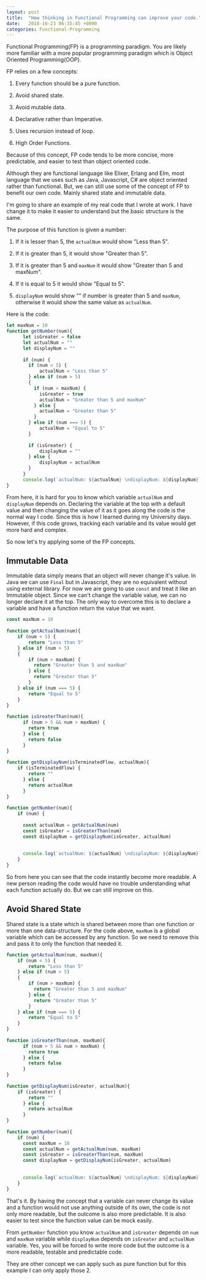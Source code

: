 ```yaml
---
layout: post
title:  "How thinking in Functional Programming can improve your code."
date:   2018-10-23 06:35:45 +0000
categories: Functional-Programming
---
```

Functional Programming(FP) is a programming paradigm. You are likely more familiar with a more popular programming paradigm which is Object Oriented Programming(OOP).

FP relies on a few concepts:

1. Every function should be a pure function.

2. Avoid shared state.

3. Avoid mutable data.

4. Declarative rather than Imperative.

5. Uses recursion instead of loop.

6. High Order Functions.

Because of this concept, FP code tends to be more concise, more predictable, and easier to test than object oriented code .

Although they are functional language like Elixer, Erlang and Elm, most language that we uses such as Java, Javascript, C# are object oriented rather than functional. But, we can still use some of the concept of FP to benefit our own code. Mainly shared state and immutable data.

I'm going to share an example of my real code that I wrote at work. I have change it to make it easier to understand but the basic structure is the same.

The purpose of this function is given a number:
1. If it is lesser than 5, the `actualNum` would show "Less than 5".

2. If it is greater than 5, it would show "Greater than 5".

3. If it is greater than 5 and `maxNum` it would show "Greater than 5 and 
maxNum".

4. If it is equal to 5 it would show "Equal to 5".

5. `displayNum` would show "" if number is greater than 5 and `maxNum`,  otherwise it would show the same value as `actualNum`.

Here is the code:
```javascript
let maxNum = 10
function getNumber(num){
      let isGreater = false
      let actualNum = ""
      let displayNum = ""
 
      if (num) {
        if (num < 5) {
            actualNum = "Less than 5"
        } else if (num > 5)
        {
          if (num > maxNum) {
            isGreater = true
            actualNum = "Greater than 5 and maxNum"
          } else {
            actualNum = "Greater than 5"
          }
        } else if (num === 5) {
            actualNum = "Equal to 5"
        }
 
        if (isGreater) {
            displayNum = ""
        } else {
            displayNum = actualNum
        }
      }
      console.log(`actualNum: ${actualNum} \ndisplayNum: ${displayNum}`)
}
```
From here, it is hard for you to know which variable `actualNum` and `displayNum` depends on. Declaring the variable at the top with a default value and then changing the value of it as it goes along the code is the normal way I code. Since this is how I learned during my University days. However, if this code grows, tracking each variable and its value would get more hard and complex.

So now let's try applying some of the FP concepts.


## Immutable Data
Immutable data simply means that an object will never change it's value. In Java we can use `Final` but in Javascript, they are no equivalent without using external library. For now we are going to use `const` and treat it like an Immutable object. Since we can't change the variable value, we can no longer declare it at the top. The only way to overcome this is to declare a variable and have a function return the value that we want.

```javascript
const maxNum = 10
 
function getActualNum(num){
    if (num < 5) {
        return "Less than 5"
    } else if (num > 5)
    {
        if (num > maxNum) {
          return "Greater than 5 and maxNum"
        } else {
          return "Greater than 5"
        }
    } else if (num === 5) {
        return "Equal to 5"
    }
}
 
function isGreaterThan(num){
      if (num > 5 && num > maxNum) {
        return true
      } else {
        return false
      }
}
 
function getDisplayNum(isTerminatedFlow, actualNum){
    if (isTerminatedFlow) {
        return ""
      } else {
        return actualNum
      }
}
 
function getNumber(num){
    if (num) {
       
      const actualNum = getActualNum(num)
      const isGreater = isGreaterThan(num)
      const displayNum = getDisplayNum(isGreater, actualNum)
 
 
      console.log(`actualNum: ${actualNum} \ndisplayNum: ${displayNum}`)
    }
}
```
So from here you can see that the code instantly become more readable. A new person reading the code would have no trouble understanding what each function actually do. But we can still improve on this.

## Avoid Shared State

Shared state is a state which is shared between more than one function or more than one data-structure. For the code above, `maxNum` is a global variable which can be accessed by any function. So we need to remove this and pass it to only the function that needed it.

```javascript
function getActualNum(num, maxNum){
    if (num < 5) {
        return "Less than 5"
    } else if (num > 5)
    {
        if (num > maxNum) {
          return "Greater than 5 and maxNum"
        } else {
          return "Greater than 5"
        }
    } else if (num === 5) {
        return "Equal to 5"
    }
}
 
function isGreaterThan(num, maxNum){
      if (num > 5 && num > maxNum) {
        return true
      } else {
        return false
      }
}
 
function getDisplayNum(isGreater, actualNum){
    if (isGreater) {
        return ""
      } else {
        return actualNum
      }
}
 
function getNumber(num){
    if (num) {
      const maxNum = 10
      const actualNum = getActualNum(num, maxNum)
      const isGreater = isGreaterThan(num, maxNum)
      const displayNum = getDisplayNum(isGreater, actualNum)
 
 
      console.log(`actualNum: ${actualNum} \ndisplayNum: ${displayNum}`)
    }
}
```

That's it. By having the concept that a variable can never change its value and a function would not use anything outside of its own, the code is not only more readable, but the outcome is also more predictable. It is also easier to test since the function value can be mock easily.

From `getNumber` function you know `actualNum` and `isGreater` depends on `num` and `maxNum` variable while `displayNum` depends on `isGreater` and `actualNum` variable. Yes, you will be forced to write more code but the outcome is a more readable, testable and predictable code.

They are other concept we can apply such as pure function but for this example I can only apply those 2.
